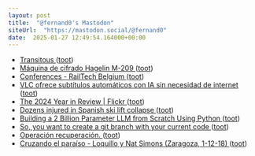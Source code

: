 ```yaml
---
layout: post
title:  "@fernand0's Mastodon"
siteUrl:  "https://mastodon.social/@fernand0"
date:  2025-01-27 12:49:54.164000+00:00
---
```

*  [Transitous ](https://transitous.org) ([toot](https://mastodon.social/@fernand0/113900401076665385))
*  [Máquina de cifrado Hagelin M-209 ](https://www.flickr.com/photos/fernand0/54270138699) ([toot](https://mastodon.social/@fernand0/113900179495703013))
*  [Conferences - RailTech Belgium  ](https://www.railtechbelgium.com/conferences/) ([toot](https://mastodon.social/@fernand0/113900007652866813))
*  [VLC ofrece subtítulos automáticos con IA sin necesidad de internet ](https://wwwhatsnew.com/2025/01/11/vlc-ofrece-subtitulos-automaticos-con-ia-sin-necesidad-de-internet) ([toot](https://mastodon.social/@fernand0/113899799167715363))
*  [The 2024 Year in Review \| Flickr ](https://www.flickr.com/year-in-review/2024) ([toot](https://mastodon.social/@fernand0/113899645147527174))
*  [Dozens injured in Spanish ski lift collapse ](https://www.telegraph.co.uk/world-news/2025/01/18/dozens-injured-spanish-ski-lift-collapse) ([toot](https://mastodon.social/@fernand0/113898659767907045))
*  [Building a 2 Billion Parameter LLM from Scratch Using Python ](https://levelup.gitconnected.com/building-a-2-billion-parameter-llm-from-scratch-using-python-1325cb05d6f) ([toot](https://mastodon.social/@fernand0/113898007186012649))
*  [So, you want to create a git branch with your current code ](https://dev.to/fernand0/so-you-want-to-create-a-git-branch-with-your-current-code-392) ([toot](https://mastodon.social/@fernand0/113897919417652575))
*  [Operación recuperación. ](https://avecesunafoto.wordpress.com/2025/01/26/operacion-recuperacion) ([toot](https://mastodon.social/@fernand0/113896035421116936))
*  [Cruzando el paraíso - Loquillo y Nat Simons (Zaragoza, 1-12-18) ](https://www.youtube.com/watch?v=2zzf2M_eAoA&amp%3Bfeature=youtu.b) ([toot](https://mastodon.social/@fernand0/113895978212751295))
